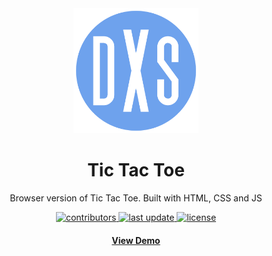 <div align="center">
  <img src="https://raw.githubusercontent.com/danxschz/danxschz/main/img/danxschz-logo.png" alt="logo" width="200" height="auto">
  <h1>Tic Tac Toe</h1>

  <p>
  Browser version of Tic Tac Toe. Built with HTML, CSS and JS
  </p>

  <p>
    <a href="https://github.com/danxschz/tic-tac-toe/graphs/contributors">
      <img src="https://img.shields.io/github/contributors/danxschz/tic-tac-toe" alt="contributors">
    </a>
    <a href="https://github.com/danxschz/tic-tac-toe/commits/main">
      <img src="https://img.shields.io/github/last-commit/danxschz/tic-tac-toe" alt="last update">
    </a>
    <a href="https://github.com/danxschz/tic-tac-toe/blob/master/LICENSE">
      <img src="https://img.shields.io/github/license/danxschz/tic-tac-toe.svg" alt="license">
    </a>
  </p>

  <h4><a href="https://danxschz.github.io/tic-tac-toe">View Demo</a></h4>
</div>